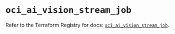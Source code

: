 # `oci_ai_vision_stream_job`

Refer to the Terraform Registry for docs: [`oci_ai_vision_stream_job`](https://registry.terraform.io/providers/hashicorp/oci/7.19.0/docs/resources/ai_vision_stream_job).
